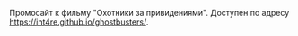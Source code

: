 Промосайт к фильму "Охотники за привидениями". Доступен по адресу https://int4re.github.io/ghostbusters/.
